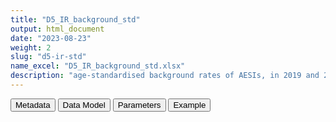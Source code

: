 ```yaml
---
title: "D5_IR_background_std"
output: html_document
date: "2023-08-23"
weight: 2
slug: "d5-ir-std"
name_excel: "D5_IR_background_std.xlsx"
description: "age-standardised background rates of AESIs, in 2019 and 2020, per presence or absence of history of COVID; method: R-package dsr; standard: European population"
---
```


<script src="/rmarkdown-libs/core-js/shim.min.js"></script>
<script src="/rmarkdown-libs/react/react.min.js"></script>
<script src="/rmarkdown-libs/react/react-dom.min.js"></script>
<script src="/rmarkdown-libs/reactwidget/react-tools.js"></script>
<script src="/rmarkdown-libs/htmlwidgets/htmlwidgets.js"></script>
<link href="/rmarkdown-libs/reactable/reactable.css" rel="stylesheet" />
<script src="/rmarkdown-libs/reactable-binding/reactable.js"></script>
<div class="tab">
<button class="tablinks" onclick="openCity(event, &#39;Metadata&#39;)" id="defaultOpen">Metadata</button>
<button class="tablinks" onclick="openCity(event, &#39;Data Model&#39;)">Data Model</button>
<button class="tablinks" onclick="openCity(event, &#39;Parameters&#39;)">Parameters</button>
<button class="tablinks" onclick="openCity(event, &#39;Example&#39;)">Example</button>
</div>
<div id="Metadata" class="tabcontent">
<div id="htmlwidget-1" class="reactable html-widget " style="width:auto;height:600px;"></div>
<script type="application/json" data-for="htmlwidget-1">{"x":{"tag":{"name":"Reactable","attribs":{"data":{"medatata_name":["Name of the dataset","Content of the dataset","Unit of observation","Dataset where the list of UoOs is fully listed and with 1 record per UoO","How many observations per UoO","Variables capturing the UoO","Primary key","Parameters",null,null,null,null,null,null,null,null,null,null,null,null],"metadata_content":["D5_IR_background_std","age-standardised background rates of AESIs, in 2019 and 2020, per presence or absence of history of COVID; method: R-package dsr; standard: European population","strata of COVID (0,1) and year (2019, 2020) (note that COVID19 =1 only has stratum in year = 2020, so we have 3 strata)",null,"1","COVID19 year",null,null,null,null,null,null,null,null,null,null,null,null,null,null]},"columns":[{"id":"medatata_name","name":"medatata_name","type":"character"},{"id":"metadata_content","name":"metadata_content","type":"character"}],"sortable":false,"searchable":true,"pagination":false,"highlight":true,"bordered":true,"striped":true,"style":{"maxWidth":1800},"height":"600px","dataKey":"d570fa06766dd30b64762173a8ef5e3d"},"children":[]},"class":"reactR_markup"},"evals":[],"jsHooks":[]}</script>
</div>
<div id="Data Model" class="tabcontent">
<div id="htmlwidget-2" class="reactable html-widget " style="width:auto;height:600px;"></div>
<script type="application/json" data-for="htmlwidget-2">{"x":{"tag":{"name":"Reactable","attribs":{"data":{"VarName":["COVID19","year","IR_std_B_AESI","lb_std_B_AESI","ub_std_B_AESI",null,null,null,null,null,null,null,null,null,null,null,null,null,null,null],"Description":["past COVID infection","year when the background rate is calculated","standardised incidence rate of this AESI","lower bound of the 95% CI of the standardised rate for this AESI","upper bound of the 95% CI of the standardised rate for this AESI",null,null,null,null,null,null,null,null,null,null,null,null,null,null,null],"Format":["binary","string","float","float","float",null,null,null,null,null,null,null,null,null,null,null,null,null,null,null],"Vocabulary":["1 = infected with covid in the past\r\n0 = otherwise","2020\r\n2019",null,null,null,null,null,null,null,null,null,null,null,null,null,null,null,null,null,null],"Parameters":[null,null,"AESI","AESI","AESI",null,null,null,null,null,null,null,null,null,null,null,null,null,null,null],"Notes and examples":[null,null,null,null,null,null,null,null,null,null,null,null,null,null,null,null,null,null,null,null],"Source tables and variables":[null,null,null,null,null,null,null,null,null,null,null,null,null,null,null,null,null,null,null,null],"Retrieved":["yes","yes",null,null,null,null,null,null,null,null,null,null,null,null,null,null,null,null,null,null],"Calculated":[null,null,null,null,null,null,null,null,null,null,null,null,null,null,null,null,null,null,null,null],"Algorithm_id":[null,null,null,null,null,null,null,null,null,null,null,null,null,null,null,null,null,null,null,null],"Rule":[null,null,"R package dsr","R package dsr","R package dsr",null,null,null,null,null,null,null,null,null,null,null,null,null,null,null]},"columns":[{"id":"VarName","name":"VarName","type":"character"},{"id":"Description","name":"Description","type":"character"},{"id":"Format","name":"Format","type":"character"},{"id":"Vocabulary","name":"Vocabulary","type":"character"},{"id":"Parameters","name":"Parameters","type":"character"},{"id":"Notes and examples","name":"Notes and examples","type":"logical"},{"id":"Source tables and variables","name":"Source tables and variables","type":"logical"},{"id":"Retrieved","name":"Retrieved","type":"character"},{"id":"Calculated","name":"Calculated","type":"logical"},{"id":"Algorithm_id","name":"Algorithm_id","type":"logical"},{"id":"Rule","name":"Rule","type":"character"}],"sortable":false,"searchable":true,"pagination":false,"highlight":true,"bordered":true,"striped":true,"style":{"maxWidth":1800},"height":"600px","dataKey":"a25dce504cfbc2f1080893dae045722b"},"children":[]},"class":"reactR_markup"},"evals":[],"jsHooks":[]}</script>
</div>
<div id="Parameters" class="tabcontent">
<div id="htmlwidget-3" class="reactable html-widget " style="width:auto;height:600px;"></div>
<script type="application/json" data-for="htmlwidget-3">{"x":{"tag":{"name":"Reactable","attribs":{"data":{"parameter in the variable name":["AESI",null,null,null,null,null,null,null,null,null,null,null,null,null,null,null,null,null,null,null],"values":["A B_COAGDIS_AESI B_DIC_AESI B_HAEMOPHAGOLYNPHOHISTIO_AESI B_ITP_AESI B_TTS_AESI C_ARRH_AESI C_CAD_AESI C_MYOCARD_AESI C_PERICARD_AESI D_LIVERACUTE_AESI D_PANCRACUTE_AESI E_DM1_AESI E_THYROIDAUTOIMM_AESI E_THYROIDSUBACUTE_AESI G_KIACUTE_AESI Im_ANAPHYLAXIS_AESI Im_KAWASAKI_AESI M_RHABDOMYOLISIS_AESI N_ADEM_AESI N_BELLP_AESI N_CONVULGEN_AESI N_CVST_AESI N_GBS_AESI N_HEARINGLOSS_AESI N_MENINGOENC_AESI N_MYELITISTRANSV_AESI N_NARCOLEPSY_AESI N_STROKEHEMO_AESI O_DEATHSUDDEN_AESI O_MIS_AESI R_ARDS_AESI Sk_ERYTHMULTI_AESI Sk_SCAR_AESI SO_ANOSMIAAGEUSIA_AESI V_CHILBLAIN_AESI V_MICROANGIO_AESI V_THROMBOSISARTERIALALGOR_AESI V_VASCULITISSINGLEORG_AESI V_VTEALGORITHM_AESI",null,null,null,null,null,null,null,null,null,null,null,null,null,null,null,null,null,null,null],"name of macro":["OUTCOME_variables",null,null,null,null,null,null,null,null,null,null,null,null,null,null,null,null,null,null,null],"assigned in":["06_variable_lists",null,null,null,null,null,null,null,null,null,null,null,null,null,null,null,null,null,null,null]},"columns":[{"id":"parameter in the variable name","name":"parameter in the variable name","type":"character"},{"id":"values","name":"values","type":"character"},{"id":"name of macro","name":"name of macro","type":"character"},{"id":"assigned in","name":"assigned in","type":"character"}],"sortable":false,"searchable":true,"pagination":false,"highlight":true,"bordered":true,"striped":true,"style":{"maxWidth":1800},"height":"600px","dataKey":"a0012293bdb4310279b57fd85db86b67"},"children":[]},"class":"reactR_markup"},"evals":[],"jsHooks":[]}</script>
</div>
<div id="Example" class="tabcontent">
<div id="htmlwidget-4" class="reactable html-widget " style="width:auto;height:600px;"></div>
<script type="application/json" data-for="htmlwidget-4">{"x":{"tag":{"name":"Reactable","attribs":{"data":{"COVID19":[0,0,1,"NA","NA","NA","NA","NA","NA","NA","NA","NA","NA","NA","NA","NA","NA","NA","NA","NA"],"year":[2019,2020,2020,"NA","NA","NA","NA","NA","NA","NA","NA","NA","NA","NA","NA","NA","NA","NA","NA","NA"],"IR_std_B_COAGDIS_AESI":[284.26,275.69,0,"NA","NA","NA","NA","NA","NA","NA","NA","NA","NA","NA","NA","NA","NA","NA","NA","NA"],"lb_std_B_COAGDIS_AESI":[185.79,179.95,"NA","NA","NA","NA","NA","NA","NA","NA","NA","NA","NA","NA","NA","NA","NA","NA","NA","NA"],"ub_std_B_COAGDIS_AESI":[416.32,404.21,"NA","NA","NA","NA","NA","NA","NA","NA","NA","NA","NA","NA","NA","NA","NA","NA","NA","NA"],"IR_std_B_DIC_AESI":[0,0,0,"NA","NA","NA","NA","NA","NA","NA","NA","NA","NA","NA","NA","NA","NA","NA","NA","NA"],"lb_std_B_DIC_AESI":[null,null,null,null,null,null,null,null,null,null,null,null,null,null,null,null,null,null,null,null],"ub_std_B_DIC_AESI":[null,null,null,null,null,null,null,null,null,null,null,null,null,null,null,null,null,null,null,null],"IR_std_B_HAEMOPHAGOLYNPHOHISTIO_AESI":[0,0,0,"NA","NA","NA","NA","NA","NA","NA","NA","NA","NA","NA","NA","NA","NA","NA","NA","NA"],"lb_std_B_HAEMOPHAGOLYNPHOHISTIO_AESI":[null,null,null,null,null,null,null,null,null,null,null,null,null,null,null,null,null,null,null,null],"ub_std_B_HAEMOPHAGOLYNPHOHISTIO_AESI":[null,null,null,null,null,null,null,null,null,null,null,null,null,null,null,null,null,null,null,null],"IR_std_B_ITP_AESI":[11.99,0,0,"NA","NA","NA","NA","NA","NA","NA","NA","NA","NA","NA","NA","NA","NA","NA","NA","NA"],"lb_std_B_ITP_AESI":[0.3,"NA","NA","NA","NA","NA","NA","NA","NA","NA","NA","NA","NA","NA","NA","NA","NA","NA","NA","NA"],"ub_std_B_ITP_AESI":[66.8,"NA","NA","NA","NA","NA","NA","NA","NA","NA","NA","NA","NA","NA","NA","NA","NA","NA","NA","NA"],"IR_std_B_TTS_AESI":[249.21,217.59,0,"NA","NA","NA","NA","NA","NA","NA","NA","NA","NA","NA","NA","NA","NA","NA","NA","NA"],"lb_std_B_TTS_AESI":[158.12,134.64,"NA","NA","NA","NA","NA","NA","NA","NA","NA","NA","NA","NA","NA","NA","NA","NA","NA","NA"],"ub_std_B_TTS_AESI":[373.69,332.71,"NA","NA","NA","NA","NA","NA","NA","NA","NA","NA","NA","NA","NA","NA","NA","NA","NA","NA"],"IR_std_C_ARRH_AESI":[170.26,147.42,0,"NA","NA","NA","NA","NA","NA","NA","NA","NA","NA","NA","NA","NA","NA","NA","NA","NA"],"lb_std_C_ARRH_AESI":[94.32,82.73,"NA","NA","NA","NA","NA","NA","NA","NA","NA","NA","NA","NA","NA","NA","NA","NA","NA","NA"],"ub_std_C_ARRH_AESI":[282.95,242.67,"NA","NA","NA","NA","NA","NA","NA","NA","NA","NA","NA","NA","NA","NA","NA","NA","NA","NA"],"IR_std_C_CAD_AESI":[129.34,129.18,0,"NA","NA","NA","NA","NA","NA","NA","NA","NA","NA","NA","NA","NA","NA","NA","NA","NA"],"lb_std_C_CAD_AESI":[67.84,66.07,"NA","NA","NA","NA","NA","NA","NA","NA","NA","NA","NA","NA","NA","NA","NA","NA","NA","NA"],"ub_std_C_CAD_AESI":[223.56,227.28,"NA","NA","NA","NA","NA","NA","NA","NA","NA","NA","NA","NA","NA","NA","NA","NA","NA","NA"],"IR_std_C_MYOCARD_AESI":[0,0,0,"NA","NA","NA","NA","NA","NA","NA","NA","NA","NA","NA","NA","NA","NA","NA","NA","NA"],"lb_std_C_MYOCARD_AESI":[null,null,null,null,null,null,null,null,null,null,null,null,null,null,null,null,null,null,null,null],"ub_std_C_MYOCARD_AESI":[null,null,null,null,null,null,null,null,null,null,null,null,null,null,null,null,null,null,null,null],"IR_std_C_PERICARD_AESI":[0,11.16,0,"NA","NA","NA","NA","NA","NA","NA","NA","NA","NA","NA","NA","NA","NA","NA","NA","NA"],"lb_std_C_PERICARD_AESI":["NA",0.28,"NA","NA","NA","NA","NA","NA","NA","NA","NA","NA","NA","NA","NA","NA","NA","NA","NA","NA"],"ub_std_C_PERICARD_AESI":["NA",62.19,"NA","NA","NA","NA","NA","NA","NA","NA","NA","NA","NA","NA","NA","NA","NA","NA","NA","NA"],"IR_std_D_LIVERACUTE_AESI":[18.23,12.04,0,"NA","NA","NA","NA","NA","NA","NA","NA","NA","NA","NA","NA","NA","NA","NA","NA","NA"],"lb_std_D_LIVERACUTE_AESI":[2.02,0.3,"NA","NA","NA","NA","NA","NA","NA","NA","NA","NA","NA","NA","NA","NA","NA","NA","NA","NA"],"ub_std_D_LIVERACUTE_AESI":[67.99,67.06,"NA","NA","NA","NA","NA","NA","NA","NA","NA","NA","NA","NA","NA","NA","NA","NA","NA","NA"],"IR_std_D_PANCRACUTE_AESI":[41.52,41.13,0,"NA","NA","NA","NA","NA","NA","NA","NA","NA","NA","NA","NA","NA","NA","NA","NA","NA"],"lb_std_D_PANCRACUTE_AESI":[10.95,10.86,"NA","NA","NA","NA","NA","NA","NA","NA","NA","NA","NA","NA","NA","NA","NA","NA","NA","NA"],"ub_std_D_PANCRACUTE_AESI":[108.05,107,"NA","NA","NA","NA","NA","NA","NA","NA","NA","NA","NA","NA","NA","NA","NA","NA","NA","NA"],"IR_std_E_DM1_AESI":[0,17.12,0,"NA","NA","NA","NA","NA","NA","NA","NA","NA","NA","NA","NA","NA","NA","NA","NA","NA"],"lb_std_E_DM1_AESI":["NA",0.43,"NA","NA","NA","NA","NA","NA","NA","NA","NA","NA","NA","NA","NA","NA","NA","NA","NA","NA"],"ub_std_E_DM1_AESI":["NA",95.39,"NA","NA","NA","NA","NA","NA","NA","NA","NA","NA","NA","NA","NA","NA","NA","NA","NA","NA"],"IR_std_E_THYROIDAUTOIMM_AESI":[124.99,79.37,0,"NA","NA","NA","NA","NA","NA","NA","NA","NA","NA","NA","NA","NA","NA","NA","NA","NA"],"lb_std_E_THYROIDAUTOIMM_AESI":[55.85,28.41,"NA","NA","NA","NA","NA","NA","NA","NA","NA","NA","NA","NA","NA","NA","NA","NA","NA","NA"],"ub_std_E_THYROIDAUTOIMM_AESI":[240.86,175.26,"NA","NA","NA","NA","NA","NA","NA","NA","NA","NA","NA","NA","NA","NA","NA","NA","NA","NA"],"IR_std_E_THYROIDSUBACUTE_AESI":[0,0,0,"NA","NA","NA","NA","NA","NA","NA","NA","NA","NA","NA","NA","NA","NA","NA","NA","NA"],"lb_std_E_THYROIDSUBACUTE_AESI":[null,null,null,null,null,null,null,null,null,null,null,null,null,null,null,null,null,null,null,null],"ub_std_E_THYROIDSUBACUTE_AESI":[null,null,null,null,null,null,null,null,null,null,null,null,null,null,null,null,null,null,null,null],"IR_std_G_KIACUTE_AESI":[25.15,81.44,0,"NA","NA","NA","NA","NA","NA","NA","NA","NA","NA","NA","NA","NA","NA","NA","NA","NA"],"lb_std_G_KIACUTE_AESI":[4.85,38.17,"NA","NA","NA","NA","NA","NA","NA","NA","NA","NA","NA","NA","NA","NA","NA","NA","NA","NA"],"ub_std_G_KIACUTE_AESI":[75.67,152.09,"NA","NA","NA","NA","NA","NA","NA","NA","NA","NA","NA","NA","NA","NA","NA","NA","NA","NA"],"IR_std_Im_ANAPHYLAXIS_AESI":[0,0,0,"NA","NA","NA","NA","NA","NA","NA","NA","NA","NA","NA","NA","NA","NA","NA","NA","NA"],"lb_std_Im_ANAPHYLAXIS_AESI":[null,null,null,null,null,null,null,null,null,null,null,null,null,null,null,null,null,null,null,null],"ub_std_Im_ANAPHYLAXIS_AESI":[null,null,null,null,null,null,null,null,null,null,null,null,null,null,null,null,null,null,null,null],"IR_std_Im_KAWASAKI_AESI":[19.05,0,0,"NA","NA","NA","NA","NA","NA","NA","NA","NA","NA","NA","NA","NA","NA","NA","NA","NA"],"lb_std_Im_KAWASAKI_AESI":[0.48,"NA","NA","NA","NA","NA","NA","NA","NA","NA","NA","NA","NA","NA","NA","NA","NA","NA","NA","NA"],"ub_std_Im_KAWASAKI_AESI":[106.14,"NA","NA","NA","NA","NA","NA","NA","NA","NA","NA","NA","NA","NA","NA","NA","NA","NA","NA","NA"],"IR_std_M_RHABDOMYOLISIS_AESI":[0,0,0,"NA","NA","NA","NA","NA","NA","NA","NA","NA","NA","NA","NA","NA","NA","NA","NA","NA"],"lb_std_M_RHABDOMYOLISIS_AESI":[null,null,null,null,null,null,null,null,null,null,null,null,null,null,null,null,null,null,null,null],"ub_std_M_RHABDOMYOLISIS_AESI":[null,null,null,null,null,null,null,null,null,null,null,null,null,null,null,null,null,null,null,null],"IR_std_N_ADEM_AESI":[0,0,0,"NA","NA","NA","NA","NA","NA","NA","NA","NA","NA","NA","NA","NA","NA","NA","NA","NA"],"lb_std_N_ADEM_AESI":[null,null,null,null,null,null,null,null,null,null,null,null,null,null,null,null,null,null,null,null],"ub_std_N_ADEM_AESI":[null,null,null,null,null,null,null,null,null,null,null,null,null,null,null,null,null,null,null,null],"IR_std_N_BELLP_AESI":[0,0,0,"NA","NA","NA","NA","NA","NA","NA","NA","NA","NA","NA","NA","NA","NA","NA","NA","NA"],"lb_std_N_BELLP_AESI":[null,null,null,null,null,null,null,null,null,null,null,null,null,null,null,null,null,null,null,null],"ub_std_N_BELLP_AESI":[null,null,null,null,null,null,null,null,null,null,null,null,null,null,null,null,null,null,null,null],"IR_std_N_CONVULGEN_AESI":[32.9,15.8,0,"NA","NA","NA","NA","NA","NA","NA","NA","NA","NA","NA","NA","NA","NA","NA","NA","NA"],"lb_std_N_CONVULGEN_AESI":[5.07,0.4,"NA","NA","NA","NA","NA","NA","NA","NA","NA","NA","NA","NA","NA","NA","NA","NA","NA","NA"],"ub_std_N_CONVULGEN_AESI":[108.61,88.05,"NA","NA","NA","NA","NA","NA","NA","NA","NA","NA","NA","NA","NA","NA","NA","NA","NA","NA"],"IR_std_N_CVST_AESI":[11.66,0,0,"NA","NA","NA","NA","NA","NA","NA","NA","NA","NA","NA","NA","NA","NA","NA","NA","NA"],"lb_std_N_CVST_AESI":[0.3,"NA","NA","NA","NA","NA","NA","NA","NA","NA","NA","NA","NA","NA","NA","NA","NA","NA","NA","NA"],"ub_std_N_CVST_AESI":[64.94,"NA","NA","NA","NA","NA","NA","NA","NA","NA","NA","NA","NA","NA","NA","NA","NA","NA","NA","NA"],"IR_std_N_GBS_AESI":[0,15.82,0,"NA","NA","NA","NA","NA","NA","NA","NA","NA","NA","NA","NA","NA","NA","NA","NA","NA"],"lb_std_N_GBS_AESI":["NA",0.4,"NA","NA","NA","NA","NA","NA","NA","NA","NA","NA","NA","NA","NA","NA","NA","NA","NA","NA"],"ub_std_N_GBS_AESI":["NA",88.12,"NA","NA","NA","NA","NA","NA","NA","NA","NA","NA","NA","NA","NA","NA","NA","NA","NA","NA"],"IR_std_N_HEARINGLOSS_AESI":[0,10.67,0,"NA","NA","NA","NA","NA","NA","NA","NA","NA","NA","NA","NA","NA","NA","NA","NA","NA"],"lb_std_N_HEARINGLOSS_AESI":["NA",0.27,"NA","NA","NA","NA","NA","NA","NA","NA","NA","NA","NA","NA","NA","NA","NA","NA","NA","NA"],"ub_std_N_HEARINGLOSS_AESI":["NA",59.43,"NA","NA","NA","NA","NA","NA","NA","NA","NA","NA","NA","NA","NA","NA","NA","NA","NA","NA"],"IR_std_N_MENINGOENC_AESI":[0,0,0,"NA","NA","NA","NA","NA","NA","NA","NA","NA","NA","NA","NA","NA","NA","NA","NA","NA"],"lb_std_N_MENINGOENC_AESI":[null,null,null,null,null,null,null,null,null,null,null,null,null,null,null,null,null,null,null,null],"ub_std_N_MENINGOENC_AESI":[null,null,null,null,null,null,null,null,null,null,null,null,null,null,null,null,null,null,null,null],"IR_std_N_MYELITISTRANSV_AESI":[0,0,0,"NA","NA","NA","NA","NA","NA","NA","NA","NA","NA","NA","NA","NA","NA","NA","NA","NA"],"lb_std_N_MYELITISTRANSV_AESI":[null,null,null,null,null,null,null,null,null,null,null,null,null,null,null,null,null,null,null,null],"ub_std_N_MYELITISTRANSV_AESI":[null,null,null,null,null,null,null,null,null,null,null,null,null,null,null,null,null,null,null,null],"IR_std_N_NARCOLEPSY_AESI":[0,0,0,"NA","NA","NA","NA","NA","NA","NA","NA","NA","NA","NA","NA","NA","NA","NA","NA","NA"],"lb_std_N_NARCOLEPSY_AESI":[null,null,null,null,null,null,null,null,null,null,null,null,null,null,null,null,null,null,null,null],"ub_std_N_NARCOLEPSY_AESI":[null,null,null,null,null,null,null,null,null,null,null,null,null,null,null,null,null,null,null,null],"IR_std_N_STROKEHEMO_AESI":[22.96,57.23,0,"NA","NA","NA","NA","NA","NA","NA","NA","NA","NA","NA","NA","NA","NA","NA","NA","NA"],"lb_std_N_STROKEHEMO_AESI":[2.78,18.57,"NA","NA","NA","NA","NA","NA","NA","NA","NA","NA","NA","NA","NA","NA","NA","NA","NA","NA"],"ub_std_N_STROKEHEMO_AESI":[82.95,133.61,"NA","NA","NA","NA","NA","NA","NA","NA","NA","NA","NA","NA","NA","NA","NA","NA","NA","NA"],"IR_std_O_DEATHSUDDEN_AESI":[0,0,0,"NA","NA","NA","NA","NA","NA","NA","NA","NA","NA","NA","NA","NA","NA","NA","NA","NA"],"lb_std_O_DEATHSUDDEN_AESI":[null,null,null,null,null,null,null,null,null,null,null,null,null,null,null,null,null,null,null,null],"ub_std_O_DEATHSUDDEN_AESI":[null,null,null,null,null,null,null,null,null,null,null,null,null,null,null,null,null,null,null,null],"IR_std_O_MIS_AESI":[0,0,0,"NA","NA","NA","NA","NA","NA","NA","NA","NA","NA","NA","NA","NA","NA","NA","NA","NA"],"lb_std_O_MIS_AESI":[null,null,null,null,null,null,null,null,null,null,null,null,null,null,null,null,null,null,null,null],"ub_std_O_MIS_AESI":[null,null,null,null,null,null,null,null,null,null,null,null,null,null,null,null,null,null,null,null],"IR_std_R_ARDS_AESI":[0,0,0,"NA","NA","NA","NA","NA","NA","NA","NA","NA","NA","NA","NA","NA","NA","NA","NA","NA"],"lb_std_R_ARDS_AESI":[null,null,null,null,null,null,null,null,null,null,null,null,null,null,null,null,null,null,null,null],"ub_std_R_ARDS_AESI":[null,null,null,null,null,null,null,null,null,null,null,null,null,null,null,null,null,null,null,null],"IR_std_Sk_ERYTHMULTI_AESI":[0,0,0,"NA","NA","NA","NA","NA","NA","NA","NA","NA","NA","NA","NA","NA","NA","NA","NA","NA"],"lb_std_Sk_ERYTHMULTI_AESI":[null,null,null,null,null,null,null,null,null,null,null,null,null,null,null,null,null,null,null,null],"ub_std_Sk_ERYTHMULTI_AESI":[null,null,null,null,null,null,null,null,null,null,null,null,null,null,null,null,null,null,null,null],"IR_std_Sk_SCAR_AESI":[0,0,0,"NA","NA","NA","NA","NA","NA","NA","NA","NA","NA","NA","NA","NA","NA","NA","NA","NA"],"lb_std_Sk_SCAR_AESI":[null,null,null,null,null,null,null,null,null,null,null,null,null,null,null,null,null,null,null,null],"ub_std_Sk_SCAR_AESI":[null,null,null,null,null,null,null,null,null,null,null,null,null,null,null,null,null,null,null,null],"IR_std_SO_ANOSMIAAGEUSIA_AESI":[0,0,0,"NA","NA","NA","NA","NA","NA","NA","NA","NA","NA","NA","NA","NA","NA","NA","NA","NA"],"lb_std_SO_ANOSMIAAGEUSIA_AESI":[null,null,null,null,null,null,null,null,null,null,null,null,null,null,null,null,null,null,null,null],"ub_std_SO_ANOSMIAAGEUSIA_AESI":[null,null,null,null,null,null,null,null,null,null,null,null,null,null,null,null,null,null,null,null],"IR_std_V_CHILBLAIN_AESI":[0,0,0,"NA","NA","NA","NA","NA","NA","NA","NA","NA","NA","NA","NA","NA","NA","NA","NA","NA"],"lb_std_V_CHILBLAIN_AESI":[null,null,null,null,null,null,null,null,null,null,null,null,null,null,null,null,null,null,null,null],"ub_std_V_CHILBLAIN_AESI":[null,null,null,null,null,null,null,null,null,null,null,null,null,null,null,null,null,null,null,null],"IR_std_V_MICROANGIO_AESI":[0,0,0,"NA","NA","NA","NA","NA","NA","NA","NA","NA","NA","NA","NA","NA","NA","NA","NA","NA"],"lb_std_V_MICROANGIO_AESI":[null,null,null,null,null,null,null,null,null,null,null,null,null,null,null,null,null,null,null,null],"ub_std_V_MICROANGIO_AESI":[null,null,null,null,null,null,null,null,null,null,null,null,null,null,null,null,null,null,null,null],"IR_std_V_THROMBOSISARTERIALALGOR_AESI":[204.92,191.88,0,"NA","NA","NA","NA","NA","NA","NA","NA","NA","NA","NA","NA","NA","NA","NA","NA","NA"],"lb_std_V_THROMBOSISARTERIALALGOR_AESI":[122.39,114.06,"NA","NA","NA","NA","NA","NA","NA","NA","NA","NA","NA","NA","NA","NA","NA","NA","NA","NA"],"ub_std_V_THROMBOSISARTERIALALGOR_AESI":[321.95,302.56,"NA","NA","NA","NA","NA","NA","NA","NA","NA","NA","NA","NA","NA","NA","NA","NA","NA","NA"],"IR_std_V_VASCULITISSINGLEORG_AESI":[0,0,0,"NA","NA","NA","NA","NA","NA","NA","NA","NA","NA","NA","NA","NA","NA","NA","NA","NA"],"lb_std_V_VASCULITISSINGLEORG_AESI":[null,null,null,null,null,null,null,null,null,null,null,null,null,null,null,null,null,null,null,null],"ub_std_V_VASCULITISSINGLEORG_AESI":[null,null,null,null,null,null,null,null,null,null,null,null,null,null,null,null,null,null,null,null],"IR_std_V_VTEALGORITHM_AESI":[44.07,24.99,0,"NA","NA","NA","NA","NA","NA","NA","NA","NA","NA","NA","NA","NA","NA","NA","NA","NA"],"lb_std_V_VTEALGORITHM_AESI":[13.62,4.84,"NA","NA","NA","NA","NA","NA","NA","NA","NA","NA","NA","NA","NA","NA","NA","NA","NA","NA"],"ub_std_V_VTEALGORITHM_AESI":[105.65,75.09,"NA","NA","NA","NA","NA","NA","NA","NA","NA","NA","NA","NA","NA","NA","NA","NA","NA","NA"],"IR_std_C_VALVULAR_AESI":[71.48,11.91,0,"NA","NA","NA","NA","NA","NA","NA","NA","NA","NA","NA","NA","NA","NA","NA","NA","NA"],"lb_std_C_VALVULAR_AESI":[28.06,0.3,"NA","NA","NA","NA","NA","NA","NA","NA","NA","NA","NA","NA","NA","NA","NA","NA","NA","NA"],"ub_std_C_VALVULAR_AESI":[149.43,66.34,"NA","NA","NA","NA","NA","NA","NA","NA","NA","NA","NA","NA","NA","NA","NA","NA","NA","NA"],"IR_std_D_DIVERTICULITIS_AESI":[25.17,18.76,0,"NA","NA","NA","NA","NA","NA","NA","NA","NA","NA","NA","NA","NA","NA","NA","NA","NA"],"lb_std_D_DIVERTICULITIS_AESI":[4.86,2.04,"NA","NA","NA","NA","NA","NA","NA","NA","NA","NA","NA","NA","NA","NA","NA","NA","NA","NA"],"ub_std_D_DIVERTICULITIS_AESI":[75.72,70.4,"NA","NA","NA","NA","NA","NA","NA","NA","NA","NA","NA","NA","NA","NA","NA","NA","NA","NA"],"IR_std_D_GALLSTONES_AESI":[22.96,6.88,0,"NA","NA","NA","NA","NA","NA","NA","NA","NA","NA","NA","NA","NA","NA","NA","NA","NA"],"lb_std_D_GALLSTONES_AESI":[2.78,0.17,"NA","NA","NA","NA","NA","NA","NA","NA","NA","NA","NA","NA","NA","NA","NA","NA","NA","NA"],"ub_std_D_GALLSTONES_AESI":[82.95,38.33,"NA","NA","NA","NA","NA","NA","NA","NA","NA","NA","NA","NA","NA","NA","NA","NA","NA","NA"],"IR_std_D_LIVERCIRRHOSIS_AESI":[22.96,23.9,0,"NA","NA","NA","NA","NA","NA","NA","NA","NA","NA","NA","NA","NA","NA","NA","NA","NA"],"lb_std_D_LIVERCIRRHOSIS_AESI":[2.78,2.89,"NA","NA","NA","NA","NA","NA","NA","NA","NA","NA","NA","NA","NA","NA","NA","NA","NA","NA"],"ub_std_D_LIVERCIRRHOSIS_AESI":[82.95,86.35,"NA","NA","NA","NA","NA","NA","NA","NA","NA","NA","NA","NA","NA","NA","NA","NA","NA","NA"],"IR_std_E_GOUT_AESI":[0,0,0,"NA","NA","NA","NA","NA","NA","NA","NA","NA","NA","NA","NA","NA","NA","NA","NA","NA"],"lb_std_E_GOUT_AESI":[null,null,null,null,null,null,null,null,null,null,null,null,null,null,null,null,null,null,null,null],"ub_std_E_GOUT_AESI":[null,null,null,null,null,null,null,null,null,null,null,null,null,null,null,null,null,null,null,null],"IR_std_G_UTI_AESI":[62.14,18.08,22515.41,"NA","NA","NA","NA","NA","NA","NA","NA","NA","NA","NA","NA","NA","NA","NA","NA","NA"],"lb_std_G_UTI_AESI":[20.48,2.01,570.04,"NA","NA","NA","NA","NA","NA","NA","NA","NA","NA","NA","NA","NA","NA","NA","NA","NA"],"ub_std_G_UTI_AESI":[143.81,67.33,125447.84,"NA","NA","NA","NA","NA","NA","NA","NA","NA","NA","NA","NA","NA","NA","NA","NA","NA"],"IR_std_I_CLOSTRIDIUMD_AESI":[0,6.88,0,"NA","NA","NA","NA","NA","NA","NA","NA","NA","NA","NA","NA","NA","NA","NA","NA","NA"],"lb_std_I_CLOSTRIDIUMD_AESI":["NA",0.17,"NA","NA","NA","NA","NA","NA","NA","NA","NA","NA","NA","NA","NA","NA","NA","NA","NA","NA"],"ub_std_I_CLOSTRIDIUMD_AESI":["NA",38.35,"NA","NA","NA","NA","NA","NA","NA","NA","NA","NA","NA","NA","NA","NA","NA","NA","NA","NA"],"IR_std_I_INFLUENZA_AESI":[0,0,0,"NA","NA","NA","NA","NA","NA","NA","NA","NA","NA","NA","NA","NA","NA","NA","NA","NA"],"lb_std_I_INFLUENZA_AESI":[null,null,null,null,null,null,null,null,null,null,null,null,null,null,null,null,null,null,null,null],"ub_std_I_INFLUENZA_AESI":[null,null,null,null,null,null,null,null,null,null,null,null,null,null,null,null,null,null,null,null],"IR_std_Im_SJOGRENS_AESI":[10.96,0,0,"NA","NA","NA","NA","NA","NA","NA","NA","NA","NA","NA","NA","NA","NA","NA","NA","NA"],"lb_std_Im_SJOGRENS_AESI":[0.28,"NA","NA","NA","NA","NA","NA","NA","NA","NA","NA","NA","NA","NA","NA","NA","NA","NA","NA","NA"],"ub_std_Im_SJOGRENS_AESI":[61.04,"NA","NA","NA","NA","NA","NA","NA","NA","NA","NA","NA","NA","NA","NA","NA","NA","NA","NA","NA"],"IR_std_M_FRACTURES_AESI":[64.22,29.96,0,"NA","NA","NA","NA","NA","NA","NA","NA","NA","NA","NA","NA","NA","NA","NA","NA","NA"],"lb_std_M_FRACTURES_AESI":[23.2,5.86,"NA","NA","NA","NA","NA","NA","NA","NA","NA","NA","NA","NA","NA","NA","NA","NA","NA","NA"],"ub_std_M_FRACTURES_AESI":[141.09,89.62,"NA","NA","NA","NA","NA","NA","NA","NA","NA","NA","NA","NA","NA","NA","NA","NA","NA","NA"],"IR_std_M_OSTEOARTHRITIS_AESI":[216.25,130.05,0,"NA","NA","NA","NA","NA","NA","NA","NA","NA","NA","NA","NA","NA","NA","NA","NA","NA"],"lb_std_M_OSTEOARTHRITIS_AESI":[131.47,66.5,"NA","NA","NA","NA","NA","NA","NA","NA","NA","NA","NA","NA","NA","NA","NA","NA","NA","NA"],"ub_std_M_OSTEOARTHRITIS_AESI":[335.17,228.83,"NA","NA","NA","NA","NA","NA","NA","NA","NA","NA","NA","NA","NA","NA","NA","NA","NA","NA"],"IR_std_M_OSTEOMYELITIS_AESI":[15.79,0,0,"NA","NA","NA","NA","NA","NA","NA","NA","NA","NA","NA","NA","NA","NA","NA","NA","NA"],"lb_std_M_OSTEOMYELITIS_AESI":[0.4,"NA","NA","NA","NA","NA","NA","NA","NA","NA","NA","NA","NA","NA","NA","NA","NA","NA","NA","NA"],"ub_std_M_OSTEOMYELITIS_AESI":[87.96,"NA","NA","NA","NA","NA","NA","NA","NA","NA","NA","NA","NA","NA","NA","NA","NA","NA","NA","NA"],"IR_std_M_REACTIVEARTHRITIS_AESI":[0,0,0,"NA","NA","NA","NA","NA","NA","NA","NA","NA","NA","NA","NA","NA","NA","NA","NA","NA"],"lb_std_M_REACTIVEARTHRITIS_AESI":[null,null,null,null,null,null,null,null,null,null,null,null,null,null,null,null,null,null,null,null],"ub_std_M_REACTIVEARTHRITIS_AESI":[null,null,null,null,null,null,null,null,null,null,null,null,null,null,null,null,null,null,null,null],"IR_std_Ment_ORGPSYCHOSIS_AESI":[11.31,0,0,"NA","NA","NA","NA","NA","NA","NA","NA","NA","NA","NA","NA","NA","NA","NA","NA","NA"],"lb_std_Ment_ORGPSYCHOSIS_AESI":[0.29,"NA","NA","NA","NA","NA","NA","NA","NA","NA","NA","NA","NA","NA","NA","NA","NA","NA","NA","NA"],"ub_std_Ment_ORGPSYCHOSIS_AESI":[63.04,"NA","NA","NA","NA","NA","NA","NA","NA","NA","NA","NA","NA","NA","NA","NA","NA","NA","NA","NA"],"IR_std_N_TRIGEMINALNEURALGIA_AESI":[0,0,0,"NA","NA","NA","NA","NA","NA","NA","NA","NA","NA","NA","NA","NA","NA","NA","NA","NA"],"lb_std_N_TRIGEMINALNEURALGIA_AESI":[null,null,null,null,null,null,null,null,null,null,null,null,null,null,null,null,null,null,null,null],"ub_std_N_TRIGEMINALNEURALGIA_AESI":[null,null,null,null,null,null,null,null,null,null,null,null,null,null,null,null,null,null,null,null],"IR_std_SO_CONJUNCTIVITIS_AESI":[22.94,0,0,"NA","NA","NA","NA","NA","NA","NA","NA","NA","NA","NA","NA","NA","NA","NA","NA","NA"],"lb_std_SO_CONJUNCTIVITIS_AESI":[2.77,"NA","NA","NA","NA","NA","NA","NA","NA","NA","NA","NA","NA","NA","NA","NA","NA","NA","NA","NA"],"ub_std_SO_CONJUNCTIVITIS_AESI":[82.94,"NA","NA","NA","NA","NA","NA","NA","NA","NA","NA","NA","NA","NA","NA","NA","NA","NA","NA","NA"],"IR_std_SO_OTITISEXT_AESI":[0,0,0,"NA","NA","NA","NA","NA","NA","NA","NA","NA","NA","NA","NA","NA","NA","NA","NA","NA"],"lb_std_SO_OTITISEXT_AESI":[null,null,null,null,null,null,null,null,null,null,null,null,null,null,null,null,null,null,null,null],"ub_std_SO_OTITISEXT_AESI":[null,null,null,null,null,null,null,null,null,null,null,null,null,null,null,null,null,null,null,null],"IR_std_V_RENOVASCULAR_AESI":[0,0,0,"NA","NA","NA","NA","NA","NA","NA","NA","NA","NA","NA","NA","NA","NA","NA","NA","NA"],"lb_std_V_RENOVASCULAR_AESI":[null,null,null,null,null,null,null,null,null,null,null,null,null,null,null,null,null,null,null,null],"ub_std_V_RENOVASCULAR_AESI":[null,null,null,null,null,null,null,null,null,null,null,null,null,null,null,null,null,null,null,null]},"columns":[{"id":"COVID19","name":"COVID19","type":"numeric"},{"id":"year","name":"year","type":"numeric"},{"id":"IR_std_B_COAGDIS_AESI","name":"IR_std_B_COAGDIS_AESI","type":"numeric"},{"id":"lb_std_B_COAGDIS_AESI","name":"lb_std_B_COAGDIS_AESI","type":"numeric"},{"id":"ub_std_B_COAGDIS_AESI","name":"ub_std_B_COAGDIS_AESI","type":"numeric"},{"id":"IR_std_B_DIC_AESI","name":"IR_std_B_DIC_AESI","type":"numeric"},{"id":"lb_std_B_DIC_AESI","name":"lb_std_B_DIC_AESI","type":"logical"},{"id":"ub_std_B_DIC_AESI","name":"ub_std_B_DIC_AESI","type":"logical"},{"id":"IR_std_B_HAEMOPHAGOLYNPHOHISTIO_AESI","name":"IR_std_B_HAEMOPHAGOLYNPHOHISTIO_AESI","type":"numeric"},{"id":"lb_std_B_HAEMOPHAGOLYNPHOHISTIO_AESI","name":"lb_std_B_HAEMOPHAGOLYNPHOHISTIO_AESI","type":"logical"},{"id":"ub_std_B_HAEMOPHAGOLYNPHOHISTIO_AESI","name":"ub_std_B_HAEMOPHAGOLYNPHOHISTIO_AESI","type":"logical"},{"id":"IR_std_B_ITP_AESI","name":"IR_std_B_ITP_AESI","type":"numeric"},{"id":"lb_std_B_ITP_AESI","name":"lb_std_B_ITP_AESI","type":"numeric"},{"id":"ub_std_B_ITP_AESI","name":"ub_std_B_ITP_AESI","type":"numeric"},{"id":"IR_std_B_TTS_AESI","name":"IR_std_B_TTS_AESI","type":"numeric"},{"id":"lb_std_B_TTS_AESI","name":"lb_std_B_TTS_AESI","type":"numeric"},{"id":"ub_std_B_TTS_AESI","name":"ub_std_B_TTS_AESI","type":"numeric"},{"id":"IR_std_C_ARRH_AESI","name":"IR_std_C_ARRH_AESI","type":"numeric"},{"id":"lb_std_C_ARRH_AESI","name":"lb_std_C_ARRH_AESI","type":"numeric"},{"id":"ub_std_C_ARRH_AESI","name":"ub_std_C_ARRH_AESI","type":"numeric"},{"id":"IR_std_C_CAD_AESI","name":"IR_std_C_CAD_AESI","type":"numeric"},{"id":"lb_std_C_CAD_AESI","name":"lb_std_C_CAD_AESI","type":"numeric"},{"id":"ub_std_C_CAD_AESI","name":"ub_std_C_CAD_AESI","type":"numeric"},{"id":"IR_std_C_MYOCARD_AESI","name":"IR_std_C_MYOCARD_AESI","type":"numeric"},{"id":"lb_std_C_MYOCARD_AESI","name":"lb_std_C_MYOCARD_AESI","type":"logical"},{"id":"ub_std_C_MYOCARD_AESI","name":"ub_std_C_MYOCARD_AESI","type":"logical"},{"id":"IR_std_C_PERICARD_AESI","name":"IR_std_C_PERICARD_AESI","type":"numeric"},{"id":"lb_std_C_PERICARD_AESI","name":"lb_std_C_PERICARD_AESI","type":"numeric"},{"id":"ub_std_C_PERICARD_AESI","name":"ub_std_C_PERICARD_AESI","type":"numeric"},{"id":"IR_std_D_LIVERACUTE_AESI","name":"IR_std_D_LIVERACUTE_AESI","type":"numeric"},{"id":"lb_std_D_LIVERACUTE_AESI","name":"lb_std_D_LIVERACUTE_AESI","type":"numeric"},{"id":"ub_std_D_LIVERACUTE_AESI","name":"ub_std_D_LIVERACUTE_AESI","type":"numeric"},{"id":"IR_std_D_PANCRACUTE_AESI","name":"IR_std_D_PANCRACUTE_AESI","type":"numeric"},{"id":"lb_std_D_PANCRACUTE_AESI","name":"lb_std_D_PANCRACUTE_AESI","type":"numeric"},{"id":"ub_std_D_PANCRACUTE_AESI","name":"ub_std_D_PANCRACUTE_AESI","type":"numeric"},{"id":"IR_std_E_DM1_AESI","name":"IR_std_E_DM1_AESI","type":"numeric"},{"id":"lb_std_E_DM1_AESI","name":"lb_std_E_DM1_AESI","type":"numeric"},{"id":"ub_std_E_DM1_AESI","name":"ub_std_E_DM1_AESI","type":"numeric"},{"id":"IR_std_E_THYROIDAUTOIMM_AESI","name":"IR_std_E_THYROIDAUTOIMM_AESI","type":"numeric"},{"id":"lb_std_E_THYROIDAUTOIMM_AESI","name":"lb_std_E_THYROIDAUTOIMM_AESI","type":"numeric"},{"id":"ub_std_E_THYROIDAUTOIMM_AESI","name":"ub_std_E_THYROIDAUTOIMM_AESI","type":"numeric"},{"id":"IR_std_E_THYROIDSUBACUTE_AESI","name":"IR_std_E_THYROIDSUBACUTE_AESI","type":"numeric"},{"id":"lb_std_E_THYROIDSUBACUTE_AESI","name":"lb_std_E_THYROIDSUBACUTE_AESI","type":"logical"},{"id":"ub_std_E_THYROIDSUBACUTE_AESI","name":"ub_std_E_THYROIDSUBACUTE_AESI","type":"logical"},{"id":"IR_std_G_KIACUTE_AESI","name":"IR_std_G_KIACUTE_AESI","type":"numeric"},{"id":"lb_std_G_KIACUTE_AESI","name":"lb_std_G_KIACUTE_AESI","type":"numeric"},{"id":"ub_std_G_KIACUTE_AESI","name":"ub_std_G_KIACUTE_AESI","type":"numeric"},{"id":"IR_std_Im_ANAPHYLAXIS_AESI","name":"IR_std_Im_ANAPHYLAXIS_AESI","type":"numeric"},{"id":"lb_std_Im_ANAPHYLAXIS_AESI","name":"lb_std_Im_ANAPHYLAXIS_AESI","type":"logical"},{"id":"ub_std_Im_ANAPHYLAXIS_AESI","name":"ub_std_Im_ANAPHYLAXIS_AESI","type":"logical"},{"id":"IR_std_Im_KAWASAKI_AESI","name":"IR_std_Im_KAWASAKI_AESI","type":"numeric"},{"id":"lb_std_Im_KAWASAKI_AESI","name":"lb_std_Im_KAWASAKI_AESI","type":"numeric"},{"id":"ub_std_Im_KAWASAKI_AESI","name":"ub_std_Im_KAWASAKI_AESI","type":"numeric"},{"id":"IR_std_M_RHABDOMYOLISIS_AESI","name":"IR_std_M_RHABDOMYOLISIS_AESI","type":"numeric"},{"id":"lb_std_M_RHABDOMYOLISIS_AESI","name":"lb_std_M_RHABDOMYOLISIS_AESI","type":"logical"},{"id":"ub_std_M_RHABDOMYOLISIS_AESI","name":"ub_std_M_RHABDOMYOLISIS_AESI","type":"logical"},{"id":"IR_std_N_ADEM_AESI","name":"IR_std_N_ADEM_AESI","type":"numeric"},{"id":"lb_std_N_ADEM_AESI","name":"lb_std_N_ADEM_AESI","type":"logical"},{"id":"ub_std_N_ADEM_AESI","name":"ub_std_N_ADEM_AESI","type":"logical"},{"id":"IR_std_N_BELLP_AESI","name":"IR_std_N_BELLP_AESI","type":"numeric"},{"id":"lb_std_N_BELLP_AESI","name":"lb_std_N_BELLP_AESI","type":"logical"},{"id":"ub_std_N_BELLP_AESI","name":"ub_std_N_BELLP_AESI","type":"logical"},{"id":"IR_std_N_CONVULGEN_AESI","name":"IR_std_N_CONVULGEN_AESI","type":"numeric"},{"id":"lb_std_N_CONVULGEN_AESI","name":"lb_std_N_CONVULGEN_AESI","type":"numeric"},{"id":"ub_std_N_CONVULGEN_AESI","name":"ub_std_N_CONVULGEN_AESI","type":"numeric"},{"id":"IR_std_N_CVST_AESI","name":"IR_std_N_CVST_AESI","type":"numeric"},{"id":"lb_std_N_CVST_AESI","name":"lb_std_N_CVST_AESI","type":"numeric"},{"id":"ub_std_N_CVST_AESI","name":"ub_std_N_CVST_AESI","type":"numeric"},{"id":"IR_std_N_GBS_AESI","name":"IR_std_N_GBS_AESI","type":"numeric"},{"id":"lb_std_N_GBS_AESI","name":"lb_std_N_GBS_AESI","type":"numeric"},{"id":"ub_std_N_GBS_AESI","name":"ub_std_N_GBS_AESI","type":"numeric"},{"id":"IR_std_N_HEARINGLOSS_AESI","name":"IR_std_N_HEARINGLOSS_AESI","type":"numeric"},{"id":"lb_std_N_HEARINGLOSS_AESI","name":"lb_std_N_HEARINGLOSS_AESI","type":"numeric"},{"id":"ub_std_N_HEARINGLOSS_AESI","name":"ub_std_N_HEARINGLOSS_AESI","type":"numeric"},{"id":"IR_std_N_MENINGOENC_AESI","name":"IR_std_N_MENINGOENC_AESI","type":"numeric"},{"id":"lb_std_N_MENINGOENC_AESI","name":"lb_std_N_MENINGOENC_AESI","type":"logical"},{"id":"ub_std_N_MENINGOENC_AESI","name":"ub_std_N_MENINGOENC_AESI","type":"logical"},{"id":"IR_std_N_MYELITISTRANSV_AESI","name":"IR_std_N_MYELITISTRANSV_AESI","type":"numeric"},{"id":"lb_std_N_MYELITISTRANSV_AESI","name":"lb_std_N_MYELITISTRANSV_AESI","type":"logical"},{"id":"ub_std_N_MYELITISTRANSV_AESI","name":"ub_std_N_MYELITISTRANSV_AESI","type":"logical"},{"id":"IR_std_N_NARCOLEPSY_AESI","name":"IR_std_N_NARCOLEPSY_AESI","type":"numeric"},{"id":"lb_std_N_NARCOLEPSY_AESI","name":"lb_std_N_NARCOLEPSY_AESI","type":"logical"},{"id":"ub_std_N_NARCOLEPSY_AESI","name":"ub_std_N_NARCOLEPSY_AESI","type":"logical"},{"id":"IR_std_N_STROKEHEMO_AESI","name":"IR_std_N_STROKEHEMO_AESI","type":"numeric"},{"id":"lb_std_N_STROKEHEMO_AESI","name":"lb_std_N_STROKEHEMO_AESI","type":"numeric"},{"id":"ub_std_N_STROKEHEMO_AESI","name":"ub_std_N_STROKEHEMO_AESI","type":"numeric"},{"id":"IR_std_O_DEATHSUDDEN_AESI","name":"IR_std_O_DEATHSUDDEN_AESI","type":"numeric"},{"id":"lb_std_O_DEATHSUDDEN_AESI","name":"lb_std_O_DEATHSUDDEN_AESI","type":"logical"},{"id":"ub_std_O_DEATHSUDDEN_AESI","name":"ub_std_O_DEATHSUDDEN_AESI","type":"logical"},{"id":"IR_std_O_MIS_AESI","name":"IR_std_O_MIS_AESI","type":"numeric"},{"id":"lb_std_O_MIS_AESI","name":"lb_std_O_MIS_AESI","type":"logical"},{"id":"ub_std_O_MIS_AESI","name":"ub_std_O_MIS_AESI","type":"logical"},{"id":"IR_std_R_ARDS_AESI","name":"IR_std_R_ARDS_AESI","type":"numeric"},{"id":"lb_std_R_ARDS_AESI","name":"lb_std_R_ARDS_AESI","type":"logical"},{"id":"ub_std_R_ARDS_AESI","name":"ub_std_R_ARDS_AESI","type":"logical"},{"id":"IR_std_Sk_ERYTHMULTI_AESI","name":"IR_std_Sk_ERYTHMULTI_AESI","type":"numeric"},{"id":"lb_std_Sk_ERYTHMULTI_AESI","name":"lb_std_Sk_ERYTHMULTI_AESI","type":"logical"},{"id":"ub_std_Sk_ERYTHMULTI_AESI","name":"ub_std_Sk_ERYTHMULTI_AESI","type":"logical"},{"id":"IR_std_Sk_SCAR_AESI","name":"IR_std_Sk_SCAR_AESI","type":"numeric"},{"id":"lb_std_Sk_SCAR_AESI","name":"lb_std_Sk_SCAR_AESI","type":"logical"},{"id":"ub_std_Sk_SCAR_AESI","name":"ub_std_Sk_SCAR_AESI","type":"logical"},{"id":"IR_std_SO_ANOSMIAAGEUSIA_AESI","name":"IR_std_SO_ANOSMIAAGEUSIA_AESI","type":"numeric"},{"id":"lb_std_SO_ANOSMIAAGEUSIA_AESI","name":"lb_std_SO_ANOSMIAAGEUSIA_AESI","type":"logical"},{"id":"ub_std_SO_ANOSMIAAGEUSIA_AESI","name":"ub_std_SO_ANOSMIAAGEUSIA_AESI","type":"logical"},{"id":"IR_std_V_CHILBLAIN_AESI","name":"IR_std_V_CHILBLAIN_AESI","type":"numeric"},{"id":"lb_std_V_CHILBLAIN_AESI","name":"lb_std_V_CHILBLAIN_AESI","type":"logical"},{"id":"ub_std_V_CHILBLAIN_AESI","name":"ub_std_V_CHILBLAIN_AESI","type":"logical"},{"id":"IR_std_V_MICROANGIO_AESI","name":"IR_std_V_MICROANGIO_AESI","type":"numeric"},{"id":"lb_std_V_MICROANGIO_AESI","name":"lb_std_V_MICROANGIO_AESI","type":"logical"},{"id":"ub_std_V_MICROANGIO_AESI","name":"ub_std_V_MICROANGIO_AESI","type":"logical"},{"id":"IR_std_V_THROMBOSISARTERIALALGOR_AESI","name":"IR_std_V_THROMBOSISARTERIALALGOR_AESI","type":"numeric"},{"id":"lb_std_V_THROMBOSISARTERIALALGOR_AESI","name":"lb_std_V_THROMBOSISARTERIALALGOR_AESI","type":"numeric"},{"id":"ub_std_V_THROMBOSISARTERIALALGOR_AESI","name":"ub_std_V_THROMBOSISARTERIALALGOR_AESI","type":"numeric"},{"id":"IR_std_V_VASCULITISSINGLEORG_AESI","name":"IR_std_V_VASCULITISSINGLEORG_AESI","type":"numeric"},{"id":"lb_std_V_VASCULITISSINGLEORG_AESI","name":"lb_std_V_VASCULITISSINGLEORG_AESI","type":"logical"},{"id":"ub_std_V_VASCULITISSINGLEORG_AESI","name":"ub_std_V_VASCULITISSINGLEORG_AESI","type":"logical"},{"id":"IR_std_V_VTEALGORITHM_AESI","name":"IR_std_V_VTEALGORITHM_AESI","type":"numeric"},{"id":"lb_std_V_VTEALGORITHM_AESI","name":"lb_std_V_VTEALGORITHM_AESI","type":"numeric"},{"id":"ub_std_V_VTEALGORITHM_AESI","name":"ub_std_V_VTEALGORITHM_AESI","type":"numeric"},{"id":"IR_std_C_VALVULAR_AESI","name":"IR_std_C_VALVULAR_AESI","type":"numeric"},{"id":"lb_std_C_VALVULAR_AESI","name":"lb_std_C_VALVULAR_AESI","type":"numeric"},{"id":"ub_std_C_VALVULAR_AESI","name":"ub_std_C_VALVULAR_AESI","type":"numeric"},{"id":"IR_std_D_DIVERTICULITIS_AESI","name":"IR_std_D_DIVERTICULITIS_AESI","type":"numeric"},{"id":"lb_std_D_DIVERTICULITIS_AESI","name":"lb_std_D_DIVERTICULITIS_AESI","type":"numeric"},{"id":"ub_std_D_DIVERTICULITIS_AESI","name":"ub_std_D_DIVERTICULITIS_AESI","type":"numeric"},{"id":"IR_std_D_GALLSTONES_AESI","name":"IR_std_D_GALLSTONES_AESI","type":"numeric"},{"id":"lb_std_D_GALLSTONES_AESI","name":"lb_std_D_GALLSTONES_AESI","type":"numeric"},{"id":"ub_std_D_GALLSTONES_AESI","name":"ub_std_D_GALLSTONES_AESI","type":"numeric"},{"id":"IR_std_D_LIVERCIRRHOSIS_AESI","name":"IR_std_D_LIVERCIRRHOSIS_AESI","type":"numeric"},{"id":"lb_std_D_LIVERCIRRHOSIS_AESI","name":"lb_std_D_LIVERCIRRHOSIS_AESI","type":"numeric"},{"id":"ub_std_D_LIVERCIRRHOSIS_AESI","name":"ub_std_D_LIVERCIRRHOSIS_AESI","type":"numeric"},{"id":"IR_std_E_GOUT_AESI","name":"IR_std_E_GOUT_AESI","type":"numeric"},{"id":"lb_std_E_GOUT_AESI","name":"lb_std_E_GOUT_AESI","type":"logical"},{"id":"ub_std_E_GOUT_AESI","name":"ub_std_E_GOUT_AESI","type":"logical"},{"id":"IR_std_G_UTI_AESI","name":"IR_std_G_UTI_AESI","type":"numeric"},{"id":"lb_std_G_UTI_AESI","name":"lb_std_G_UTI_AESI","type":"numeric"},{"id":"ub_std_G_UTI_AESI","name":"ub_std_G_UTI_AESI","type":"numeric"},{"id":"IR_std_I_CLOSTRIDIUMD_AESI","name":"IR_std_I_CLOSTRIDIUMD_AESI","type":"numeric"},{"id":"lb_std_I_CLOSTRIDIUMD_AESI","name":"lb_std_I_CLOSTRIDIUMD_AESI","type":"numeric"},{"id":"ub_std_I_CLOSTRIDIUMD_AESI","name":"ub_std_I_CLOSTRIDIUMD_AESI","type":"numeric"},{"id":"IR_std_I_INFLUENZA_AESI","name":"IR_std_I_INFLUENZA_AESI","type":"numeric"},{"id":"lb_std_I_INFLUENZA_AESI","name":"lb_std_I_INFLUENZA_AESI","type":"logical"},{"id":"ub_std_I_INFLUENZA_AESI","name":"ub_std_I_INFLUENZA_AESI","type":"logical"},{"id":"IR_std_Im_SJOGRENS_AESI","name":"IR_std_Im_SJOGRENS_AESI","type":"numeric"},{"id":"lb_std_Im_SJOGRENS_AESI","name":"lb_std_Im_SJOGRENS_AESI","type":"numeric"},{"id":"ub_std_Im_SJOGRENS_AESI","name":"ub_std_Im_SJOGRENS_AESI","type":"numeric"},{"id":"IR_std_M_FRACTURES_AESI","name":"IR_std_M_FRACTURES_AESI","type":"numeric"},{"id":"lb_std_M_FRACTURES_AESI","name":"lb_std_M_FRACTURES_AESI","type":"numeric"},{"id":"ub_std_M_FRACTURES_AESI","name":"ub_std_M_FRACTURES_AESI","type":"numeric"},{"id":"IR_std_M_OSTEOARTHRITIS_AESI","name":"IR_std_M_OSTEOARTHRITIS_AESI","type":"numeric"},{"id":"lb_std_M_OSTEOARTHRITIS_AESI","name":"lb_std_M_OSTEOARTHRITIS_AESI","type":"numeric"},{"id":"ub_std_M_OSTEOARTHRITIS_AESI","name":"ub_std_M_OSTEOARTHRITIS_AESI","type":"numeric"},{"id":"IR_std_M_OSTEOMYELITIS_AESI","name":"IR_std_M_OSTEOMYELITIS_AESI","type":"numeric"},{"id":"lb_std_M_OSTEOMYELITIS_AESI","name":"lb_std_M_OSTEOMYELITIS_AESI","type":"numeric"},{"id":"ub_std_M_OSTEOMYELITIS_AESI","name":"ub_std_M_OSTEOMYELITIS_AESI","type":"numeric"},{"id":"IR_std_M_REACTIVEARTHRITIS_AESI","name":"IR_std_M_REACTIVEARTHRITIS_AESI","type":"numeric"},{"id":"lb_std_M_REACTIVEARTHRITIS_AESI","name":"lb_std_M_REACTIVEARTHRITIS_AESI","type":"logical"},{"id":"ub_std_M_REACTIVEARTHRITIS_AESI","name":"ub_std_M_REACTIVEARTHRITIS_AESI","type":"logical"},{"id":"IR_std_Ment_ORGPSYCHOSIS_AESI","name":"IR_std_Ment_ORGPSYCHOSIS_AESI","type":"numeric"},{"id":"lb_std_Ment_ORGPSYCHOSIS_AESI","name":"lb_std_Ment_ORGPSYCHOSIS_AESI","type":"numeric"},{"id":"ub_std_Ment_ORGPSYCHOSIS_AESI","name":"ub_std_Ment_ORGPSYCHOSIS_AESI","type":"numeric"},{"id":"IR_std_N_TRIGEMINALNEURALGIA_AESI","name":"IR_std_N_TRIGEMINALNEURALGIA_AESI","type":"numeric"},{"id":"lb_std_N_TRIGEMINALNEURALGIA_AESI","name":"lb_std_N_TRIGEMINALNEURALGIA_AESI","type":"logical"},{"id":"ub_std_N_TRIGEMINALNEURALGIA_AESI","name":"ub_std_N_TRIGEMINALNEURALGIA_AESI","type":"logical"},{"id":"IR_std_SO_CONJUNCTIVITIS_AESI","name":"IR_std_SO_CONJUNCTIVITIS_AESI","type":"numeric"},{"id":"lb_std_SO_CONJUNCTIVITIS_AESI","name":"lb_std_SO_CONJUNCTIVITIS_AESI","type":"numeric"},{"id":"ub_std_SO_CONJUNCTIVITIS_AESI","name":"ub_std_SO_CONJUNCTIVITIS_AESI","type":"numeric"},{"id":"IR_std_SO_OTITISEXT_AESI","name":"IR_std_SO_OTITISEXT_AESI","type":"numeric"},{"id":"lb_std_SO_OTITISEXT_AESI","name":"lb_std_SO_OTITISEXT_AESI","type":"logical"},{"id":"ub_std_SO_OTITISEXT_AESI","name":"ub_std_SO_OTITISEXT_AESI","type":"logical"},{"id":"IR_std_V_RENOVASCULAR_AESI","name":"IR_std_V_RENOVASCULAR_AESI","type":"numeric"},{"id":"lb_std_V_RENOVASCULAR_AESI","name":"lb_std_V_RENOVASCULAR_AESI","type":"logical"},{"id":"ub_std_V_RENOVASCULAR_AESI","name":"ub_std_V_RENOVASCULAR_AESI","type":"logical"}],"sortable":false,"searchable":true,"pagination":false,"highlight":true,"bordered":true,"striped":true,"style":{"maxWidth":1800},"height":"600px","dataKey":"dfd444e5ae12be4d8f2ad94401e4ed9b"},"children":[]},"class":"reactR_markup"},"evals":[],"jsHooks":[]}</script>
</div>
